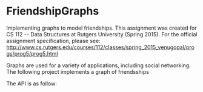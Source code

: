 # FriendshipGraphs

Implementing graphs to model friendships. This assignment was created for CS 112 -- Data Structures at Rutgers University (Spring 2015). For the official assignment specification, please see: http://www.cs.rutgers.edu/courses/112/classes/spring_2015_venugopal/progs/prog5/prog5.html



Graphs are used for a variety of applications, including social networking. The following project implements a graph of friendsships

The API is as follow: 


